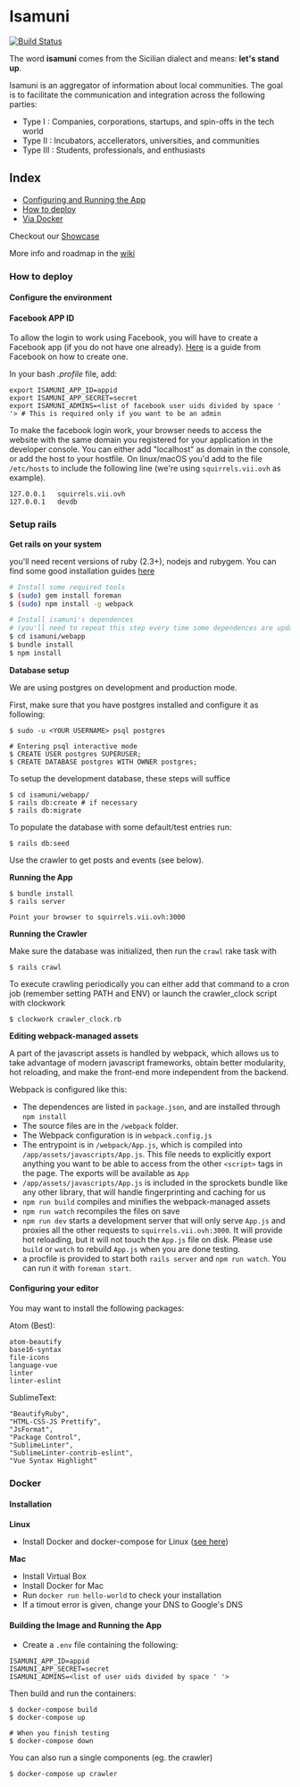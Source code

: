 # Isamuni 
[![Build Status](https://travis-ci.org/sic2/isamuni.svg?branch=master)](https://travis-ci.org/sic2/isamuni)

The word **isamuni** comes from the Sicilian dialect and means: **let's stand up**.

Isamuni is an aggregator of information about local communities. The goal is to facilitate the communication and integration across the following parties:
* Type I : Companies, corporations, startups, and spin-offs in the tech world
* Type II : Incubators, accellerators, universities, and communities
* Type III : Students, professionals, and enthusiasts

## Index

* [Configuring and Running the App](#configuring-and-running-the-app)
* [How to deploy](#how-to-deploy)
 * [Via Docker](#docker)

Checkout our [Showcase](https://github.com/sic2/isamuni/wiki/Showcase)

More info and roadmap in the [wiki](https://github.com/sic2/isamuni/wiki)

### How to deploy

#### Configure the environment

#### Facebook APP ID
To allow the login to work using Facebook, you will have to create a Facebook app (if you do not have one already). [Here](https://developers.facebook.com/docs/apps/register) is a guide from Facebook on how to create one.

In your bash *.profile* file, add:

```
export ISAMUNI_APP_ID=appid
export ISAMUNI_APP_SECRET=secret
export ISAMUNI_ADMINS=<list of facebook user uids divided by space ' '> # This is required only if you want to be an admin
```

To make the facebook login work, your browser needs to access the website with the same domain you registered for your application in the developer console. You can either add "localhost" as domain in the console, or add the host to your hostfile. On linux/macOS you'd add to the file `/etc/hosts` to include the following line (we're using `squirrels.vii.ovh` as example).

```
127.0.0.1	squirrels.vii.ovh
127.0.0.1   devdb
```

### Setup rails

**Get rails on your system**

you'll need recent versions of ruby (2.3+), nodejs and rubygem. You can find some good installation guides [here](https://gorails.com/setup/ubuntu/16.04)

```bash
# Install some required tools
$ (sudo) gem install foreman
$ (sudo) npm install -g webpack

# Install isamuni's dependences
# (you'll need to repeat this step every time some dependences are updated)
$ cd isamuni/webapp
$ bundle install
$ npm install
```

**Database setup**

We are using postgres on development and production mode.

First, make sure that you have postgres installed and configure it as following:
```
$ sudo -u <YOUR USERNAME> psql postgres

# Entering psql interactive mode
$ CREATE USER postgres SUPERUSER;
$ CREATE DATABASE postgres WITH OWNER postgres;
```

To setup the development database, these steps will suffice

```
$ cd isamuni/webapp/
$ rails db:create # if necessary
$ rails db:migrate
```

To populate the database with some default/test entries run:
```
$ rails db:seed
```

Use the crawler to get posts and events (see below).

**Running the App**
```
$ bundle install
$ rails server

Point your browser to squirrels.vii.ovh:3000  
```

**Running the Crawler**

Make sure the database was initialized, then run the `crawl` rake task with

```
$ rails crawl
```

To execute crawling periodically you can either add that command to a cron job (remember setting PATH and ENV) or launch the crawler_clock script with clockwork

```
$ clockwork crawler_clock.rb
```

**Editing webpack-managed assets**

A part of the javascript assets is handled by webpack, which allows us to take advantage of modern javascript frameworks, obtain better modularity, hot reloading, and make the front-end more independent from the backend.

Webpack is configured like this:

* The dependences are listed in `package.json`, and are installed through `npm install`
* The source files are in the `/webpack` folder.
* The Webpack configuration is in `webpack.config.js`
* The entrypoint is in `/webpack/App.js`, which is compiled into `/app/assets/javascripts/App.js`. This file needs to explicitly export anything you want to be able to access from the other `<script>` tags in the page. The exports will be available as `App`
* `/app/assets/javascripts/App.js` is included in the sprockets bundle like any other library, that will handle fingerprinting and caching for us
* `npm run build` compiles and minifies the webpack-managed assets
* `npm run watch` recompiles the files on save
* `npm run dev` starts a development server that will only serve `App.js` and proxies all the other requests to `squirrels.vii.ovh:3000`. It will provide hot reloading, but it will not touch the `App.js` file on disk. Please use `build` or `watch` to rebuild `App.js` when you are done testing.
* a procfile is provided to start both `rails server` and `npm run watch`. You can run it with `foreman start`.

#### Configuring your editor

You may want to install the following packages:

Atom (Best):
```
atom-beautify
base16-syntax
file-icons
language-vue
linter
linter-eslint
```

SublimeText:
```
"BeautifyRuby",
"HTML-CSS-JS Prettify",
"JsFormat",
"Package Control",
"SublimeLinter",
"SublimeLinter-contrib-eslint",
"Vue Syntax Highlight"
```

### Docker

#### Installation

**Linux**

- Install Docker and docker-compose for Linux ([see here](https://docs.docker.com/engine/installation/))

**Mac**

- Install Virtual Box
- Install Docker for Mac
- Run `docker run hello-world` to check your installation
 - If a timout error is given, change your DNS to Google's DNS


#### Building the Image and Running the App

- Create a `.env` file containing the following:

```
ISAMUNI_APP_ID=appid
ISAMUNI_APP_SECRET=secret
ISAMUNI_ADMINS=<list of user uids divided by space ' '>
```

Then build and run the containers:
```
$ docker-compose build
$ docker-compose up

# When you finish testing
$ docker-compose down
```

You can also run a single components (eg. the crawler)
```
$ docker-compose up crawler
```
